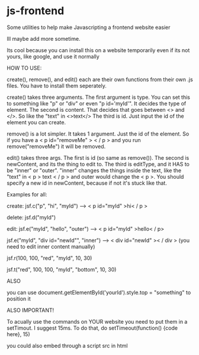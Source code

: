 # js-frontend
Some utilities to help make Javascripting a frontend website easier

Ill maybe add more sometime.

Its cool because you can install this on a website temporarily even if its not yours, like google, and use it normally


HOW TO USE:

 create(), remove(), and edit() each are their own functions from their own .js files. You have to install them seperately.
 
 create() takes three arguments.
 The first argument is type. You can set this to something like "p" or "div" or even "p id='myId'". It decides the type of element.
 The second is content. That decides that goes between <> and </>. So like the "text" in <>text</>
 The third is id. Just input the id of the element you can create.
 
 remove() is a lot simpler. It takes 1 argument. Just the id of the element. So if you have a < p  id="removeMe" > < / p > and you run remove("removeMe") it will be removed.
 
 edit() takes three args. The first is id (so same as remove()).
 The second is newContent, and its the thing to edit to. The third is editType, and it HAS to be "inner" or "outer". "inner" changes the things inside the text, like the "text" in < p > text < / p > and outer would change the < p >.
 You should specify a new id in newContent, because if not it's stuck like that.
 
 Examples for all:
 
 create:
 jsf.c("p", "hi", "myId") --> < p  id="myId" >hi< / p >
 <br>
   
 delete:
 jsf.d("myId")
 <br>
   
 edit:
 jsf.e("myId", "hello", "outer") --> < p  id="myId" >hello< / p>
 <br>  
 
 jsf.e("myId", "div id="newId"", "inner") --> < div  id="newId" >< / div > (you need to edit inner content manually)
 
 jsf.r(100, 100, "red", "myId", 10, 30)
 <br>

jsf.t("red", 100, 100, "myId", "bottom", 10, 30)
<br>


ALSO

you can use document.getElementById('yourId').style.top = "something" to position it



ALSO IMPORTANT!

To acually use the commands on YOUR website you need to put them in a setTimout. I suggest 15ms. To do that, do setTimeout(function() {code here}, 15)


you could also embed through a script src in html

